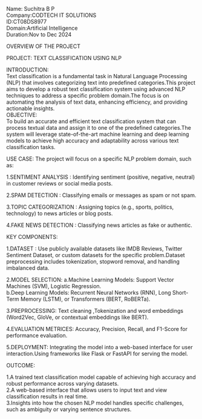 Name: Suchitra B P                                                                                                                                                                                                
Company:CODTECH IT SOLUTIONS                                                                                                                                                                                      
ID:CT08DS8977                                                                                                                                                                                                     
Domain:Artificial Intelligence                                                                                                                                                                                   
Duration:Nov to Dec 2024                                                                                                                                                                                          

OVERVIEW OF THE PROJECT

PROJECT: TEXT CLASSIFICATION USING NLP

INTRODUCTION:                                                                                                                                                                                                     
     Text classification is a fundamental task in Natural Language Processing (NLP) that involves categorizing text into predefined categories.This project aims to develop a robust text classification system using advanced NLP techniques to address a specific problem domain.The focus is on automating the analysis of text data, enhancing efficiency, and providing actionable insights.                                                                                              
OBJECTIVE:                                                                                                                                                                                                        
     To build an accurate and efficient text classification system that can process textual data and assign it to one of the predefined categories.The system will leverage state-of-the-art machine learning and deep learning models to achieve high accuracy and adaptability across various text classification tasks.                                   

USE CASE:
     The project will focus on a specific NLP problem domain, such as:

1.SENTIMENT ANALYSIS : Identifying sentiment (positive, negative, neutral) in customer reviews or social media posts.

2.SPAM DETECTION : Classifying emails or messages as spam or not spam.

3.TOPIC CATEGORIZATION : Assigning topics (e.g., sports, politics, technology) to news articles or blog posts.

4.FAKE NEWS DETECTION : Classifying news articles as fake or authentic.

KEY COMPONENTS:

1.DATASET :
      Use publicly available datasets like IMDB Reviews, Twitter Sentiment Dataset, or custom datasets for the specific problem.Dataset preprocessing includes tokenization, stopword removal, and handling imbalanced data.
			
2.MODEL SELECTION:
      a.Machine Learning Models: Support Vector Machines (SVM), Logistic Regression.                                                                                                                              
      b.Deep Learning Models: Recurrent Neural Networks (RNN), Long Short-Term Memory (LSTM), or Transformers (BERT, RoBERTa).
		
3.PREPROCESSING:
      Text cleaning ,Tokenization and word embeddings (Word2Vec, GloVe, or contextual embeddings like BERT).

4.EVALUATION METRICES:
      Accuracy, Precision, Recall, and F1-Score for performance evaluation.

5.DEPLOYMENT:
      Integrating the model into a web-based interface for user interaction.Using frameworks like Flask or FastAPI for serving the model.

OUTCOME:

1.A trained text classification model capable of achieving high accuracy and robust performance across varying datasets.                                                                                          
2.A web-based interface that allows users to input text and view classification results in real time.                                                                                                             
3.Insights into how the chosen NLP model handles specific challenges, such as ambiguity or varying sentence structures.                                                                                             
